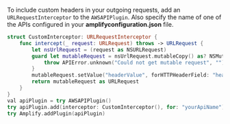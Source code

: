 To include custom headers in your outgoing requests, add an `URLRequestInterceptor` to the `AWSAPIPlugin`. Also specify the name of one of the APIs configured in your **amplifyconfiguration.json** file.

```swift
struct CustomInterceptor: URLRequestInterceptor {
    func intercept(_ request: URLRequest) throws -> URLRequest {
        let nsUrlRequest = (request as NSURLRequest)
        guard let mutableRequest = nsUrlRequest.mutableCopy() as? NSMutableURLRequest else {
            throw APIError.unknown("Could not get mutable request", "")
        }
        mutableRequest.setValue("headerValue", forHTTPHeaderField: "headerKey")
        return mutableRequest as URLRequest
    }
}
val apiPlugin = try AWSAPIPlugin()
try apiPlugin.add(interceptor: CustomInterceptor(), for: "yourApiName")
try Amplify.addPlugin(apiPlugin)
```

